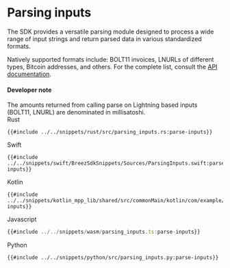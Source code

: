 # Parsing inputs

The SDK provides a versatile parsing module designed to process a wide range of input strings and return parsed data in various standardized formats. 

Natively supported formats include: BOLT11 invoices, LNURLs of different types, Bitcoin addresses, and others. For the complete list, consult the [API documentation](https://breez.github.io/spark-sdk/breez_sdk_spark/enum.InputType.html).

<div class="warning">
<h4>Developer note</h4>
The amounts returned from calling parse on Lightning based inputs (BOLT11, LNURL) are denominated in millisatoshi.
</div>

<custom-tabs category="lang">
<div slot="title">Rust</div>
<section>

```rust,ignore
{{#include ../../snippets/rust/src/parsing_inputs.rs:parse-inputs}}
```
</section>

<div slot="title">Swift</div>
<section>

```swift,ignore
{{#include ../../snippets/swift/BreezSdkSnippets/Sources/ParsingInputs.swift:parse-inputs}}
```
</section>

<div slot="title">Kotlin</div>
<section>

```kotlin,ignore
{{#include ../../snippets/kotlin_mpp_lib/shared/src/commonMain/kotlin/com/example/kotlinmpplib/ParsingInputs.kt:parse-inputs}}
```
</section>

<div slot="title">Javascript</div>
<section>

```typescript
{{#include ../../snippets/wasm/parsing_inputs.ts:parse-inputs}}
```
</section>

<div slot="title">Python</div>
<section>

```python,ignore 
{{#include ../../snippets/python/src/parsing_inputs.py:parse-inputs}}
```
</section>
</custom-tabs>

